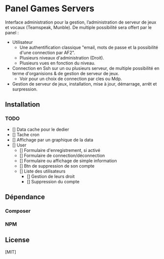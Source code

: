 # Panel Games ServersInterface administration pour la gestion, l’administration de serveur de jeux et vocaux (Teamspeak, Munble). De multiple possibilité sera offert par le panel :* Utilisateur  * Une authentification classique "email, mots de passe et la possibilité d'une connection par AF2".  * Plusieurs niveaux d'administration (Droit).  * Plusieurs vues en fonction du niveau.* Connection en Ssh sur un ou plusieurs serveur, de multiple possibilité en terme d'organisions & de gestion de serveur de jeux.  * Voir pour un choix de connection par cles ou Mdp.* Gestion de serveur de jeux, installation, mise à jour, démarrage, arrêt et surpression.## Installation### TODO- [] Data cache pour le dedier- [] Tache cron - [] Affichage par un graphique de la data- [] User  - [] Formulaire d'enregistrement, si activé  - [] Formulaire de connection/déconnection  - [] Formulaire ou affichage de simple information  - [] Btn de suppression de son compte  - [] Liste des utilisateurs    - [] Gestion de leurs droit    - [] Suppression du compte## Dépendance### Composer### NPM    ## License[MIT]